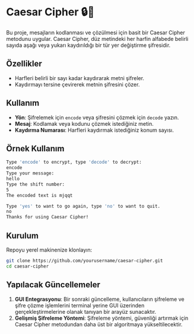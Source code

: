 # Caesar Cipher :lock::key:
Bu proje, mesajların kodlanması ve çözülmesi için basit bir Caesar Cipher metodunu uygular. Caesar Cipher, düz metindeki her harfin alfabede belirli sayıda aşağı veya yukarı kaydırıldığı bir tür yer değiştirme şifresidir.

## Özellikler
- Harfleri belirli bir sayı kadar kaydırarak metni şifreler.
- Kaydırmayı tersine çevirerek metnin şifresini çözer.

## Kullanım
- **Yön**: Şifrelemek için `encode` veya şifresini çözmek için `decode` yazın.
- **Mesaj**: Kodlamak veya kodunu çözmek istediğiniz metin.
- **Kaydırma Numarası**: Harfleri kaydırmak istediğiniz konum sayısı.

## Örnek Kullanım
```sh
Type 'encode' to encrypt, type 'decode' to decrypt:
encode
Type your message:
hello
Type the shift number:
5
The encoded text is mjqqt

Type 'yes' to want to go again, type 'no' to want to quit. 
no
Thanks for using Caesar Cipher!
```

## Kurulum
Repoyu yerel makinenize klonlayın:
```sh
git clone https://github.com/yourusername/caesar-cipher.git
cd caesar-cipher
```

## Yapılacak Güncellemeler
1. **GUI Entegrasyonu**: Bir sonraki güncelleme, kullanıcıların şifreleme ve şifre çözme işlemlerini terminal yerine GUI üzerinden gerçekleştirmelerine olanak tanıyan bir arayüz sunacaktır.
2. **Gelişmiş Şifreleme Yöntemi**: Şifreleme yöntemi, güvenliği artırmak için Caesar Cipher metodundan daha üst bir algoritmaya yükseltilecektir.

##
